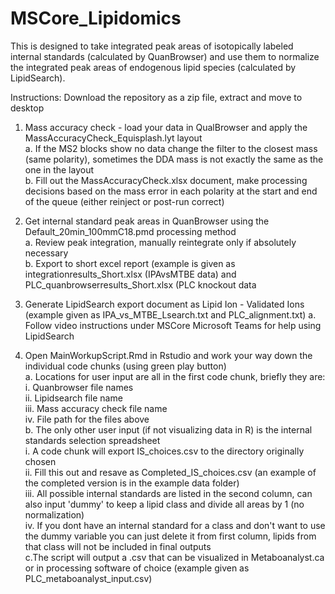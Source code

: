 # MSCore_Lipidomics

This is designed to take integrated peak areas of isotopically labeled internal standards (calculated by QuanBrowser) and use them to normalize the integrated peak areas of endogenous lipid species (calculated by LipidSearch).

Instructions:
Download the repository as a zip file, extract and move to desktop

1. Mass accuracy check - load your data in QualBrowser and apply the MassAccuracyCheck_Equisplash.lyt layout  
  a. If the MS2 blocks show no data change the filter to the closest mass (same polarity), sometimes the DDA mass is not exactly the same as the one in the layout  
  b. Fill out the MassAccuracyCheck.xlsx document, make processing decisions based on the mass error in each polarity at the start and end 
      of the queue (either reinject or post-run correct)
      
2. Get internal standard peak areas in QuanBrowser using the Default_20min_100mmC18.pmd processing method  
  a. Review peak integration, manually reintegrate only if absolutely necessary  
  b. Export to short excel report (example is given as integrationresults_Short.xlsx (IPAvsMTBE data) and
      PLC_quanbrowserresults_Short.xlsx (PLC knockout data
 
3. Generate LipidSearch export document as Lipid Ion - Validated Ions (example given as IPA_vs_MTBE_Lsearch.txt and PLC_alignment.txt)
  a. Follow video instructions under MSCore Microsoft Teams for help using LipidSearch
  
4. Open MainWorkupScript.Rmd in Rstudio and work your way down the individual code chunks (using green play button)  
  a. Locations for user input are all in the first code chunk, briefly they are:  
    i. Quanbrowser file names    
    ii. Lipidsearch file name  
    iii. Mass accuracy check file name     
    iv. File path for the files above  
  b. The only other user input (if not visualizing data in R) is the internal standards selection spreadsheet  
    i. A code chunk will export IS_choices.csv to the directory originally chosen  
    ii. Fill this out and resave as Completed_IS_choices.csv (an example of the completed version is in the example data folder)  
    iii. All possible internal standards are listed in the second column, can also input 'dummy' to keep a lipid class and divide all 
        areas by 1 (no normalization)  
    iv. If you dont have an internal standard for a class and don't want to use the dummy variable you can just delete it from first 
        column, lipids from that class will not be included in final outputs  
  c.The script will output a .csv that can be visualized in Metaboanalyst.ca or in processing software of choice 
    (example given as PLC_metaboanalyst_input.csv)
    
    
 
